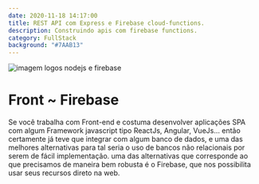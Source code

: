 ```yaml
---
date: 2020-11-18 14:17:00
title: REST API com Express e Firebase cloud-functions.
description: Construindo apis com firebase functions.
category: FullStack
background: "#7AAB13"
---
```


![imagem logos nodejs e firebase](/assets/img/express-firebase.png)

# Front ~ Firebase

Se você trabalha com Front-end e costuma desenvolver aplicações SPA com algum Framework javascript tipo ReactJs, Angular, VueJs… então certamente já teve que integrar com algum banco de dados, e uma das melhores alternativas para tal seria o uso de bancos não relacionais por serem de fácil implementação. uma das alternativas que corresponde ao que precisamos de maneira bem robusta é o Firebase, que nos possibilita usar seus recursos direto na web.


